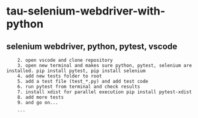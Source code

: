 # tau-selenium-webdriver-with-python

## selenium webdriver, python, pytest, vscode

``` 1. create new repository in GitHub, add new ReadMe.MD file and Commit Channges
    2. open vscode and clone repository 
    3. open new terminal and makes sure python, pytest, selenium are installed. pip install pytest, pip install selenium
    4. add new tests folder to root
    5. add a test file (test_*.py) and add test code
    6. run pytest from terminal and check results
    7. install xdist for parallel execution pip install pytest-xdist
    8. add more tests 
    9. and go on... 
    
    ```
